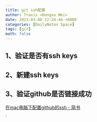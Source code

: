 ```yaml
---
title: git ssh配置
author: Travis <Hongxu Wei>
date: 2023-03-08 22:24:44 +0800
categories: [DailyNotes Space]
tags: [git]
math: false
---
```


## 1、验证是否有ssh keys

## 2、新建ssh keys

## 3、验证github是否链接成功


[在mac电脑下配置github的ssh - 简书](https://www.jianshu.com/p/26176884e077)

`
